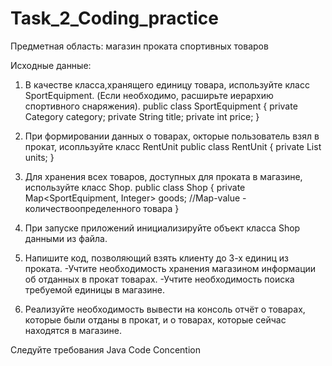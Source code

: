 # Task_2_Coding_practice
Предметная область: магазин проката спортивных товаров

Исходные данные:
1. В качестве класса,хранящего единицу товара, используйте класс SportEquipment.
(Если необходимо, расширьте иерархию спортивного снаряжения).
public class SportEquipment {
  private Category category;
  private String title;
  private int price;
}

2. При формировании данных о товарах, окторые пользователь взял в прокат, исопльзуйте класс RentUnit
public class RentUnit {
  private List<SprotEquipment> units;
}
  
3. Для хранения всех товаров, доступных для проката в магазине, используйте класс Shop.
public class Shop {
  private Map<SportEquipment, Integer> goods;
  //Map-value - количествоопределенного товара
}

4. При запуске приложений инициализируйте объект класса Shop данными из файла.
5. Напишите код, позволяющий взять клиенту до 3-х единиц из проката.
-Учтите необходимость хранения магазином информации об отданных в прокат товарах.
-Учтите необходимость поиска требуемой единицы в магазине.
6. Реализуйте необходимость вывести на консоль отчёт о товарах, которые были отданы в прокат, и о товарах, которые сейчас находятся в магазине.

Следуйте требования Java Code Concention
